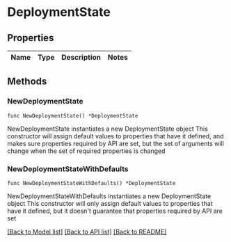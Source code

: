 # DeploymentState

## Properties

Name | Type | Description | Notes
------------ | ------------- | ------------- | -------------

## Methods

### NewDeploymentState

`func NewDeploymentState() *DeploymentState`

NewDeploymentState instantiates a new DeploymentState object
This constructor will assign default values to properties that have it defined,
and makes sure properties required by API are set, but the set of arguments
will change when the set of required properties is changed

### NewDeploymentStateWithDefaults

`func NewDeploymentStateWithDefaults() *DeploymentState`

NewDeploymentStateWithDefaults instantiates a new DeploymentState object
This constructor will only assign default values to properties that have it defined,
but it doesn't guarantee that properties required by API are set


[[Back to Model list]](../README.md#documentation-for-models) [[Back to API list]](../README.md#documentation-for-api-endpoints) [[Back to README]](../README.md)


